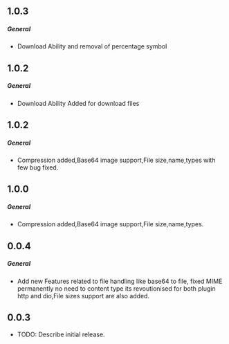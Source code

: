 
## 1.0.3
##### General
- Download Ability and removal of percentage symbol

## 1.0.2
##### General
- Download Ability Added for download files

## 1.0.2
##### General
- Compression added,Base64 image support,File size,name,types with few bug fixed.

## 1.0.0
##### General
- Compression added,Base64 image support,File size,name,types.


## 0.0.4
##### General
- Add new Features related to file handling like base64 to file, fixed MIME permanently no need to content type its revoutionised for both plugin http and dio,File sizes support are also added.


## 0.0.3

* TODO: Describe initial release.

